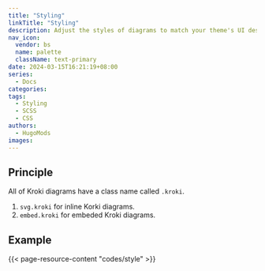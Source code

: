 ```yaml
---
title: "Styling"
linkTitle: "Styling"
description: Adjust the styles of diagrams to match your theme's UI design.
nav_icon:
  vendor: bs
  name: palette
  className: text-primary
date: 2024-03-15T16:21:19+08:00
series:
  - Docs
categories:
tags:
  - Styling
  - SCSS
  - CSS
authors:
  - HugoMods
images:
---
```


## Principle

All of Kroki diagrams have a class name called `.kroki`.

1. `svg.kroki` for inline Korki diagrams.
2. `embed.kroki` for embeded Kroki diagrams.

## Example

{{< page-resource-content "codes/style" >}}
